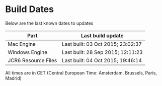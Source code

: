 # Build Dates

Below are the last known dates to updates

Part | Last build update
-----|-----
Mac Engine | Last built: 03 Oct 2015; 23:02:37
Windows Engine | Last built: 28 Sep 2015; 12:11:23
JCR6 Resource Files | Last built: 04 Oct 2015; 19:46:14
All times are in CET (Central European Time: Amsterdam, Brussels, Paris, Madrid)



